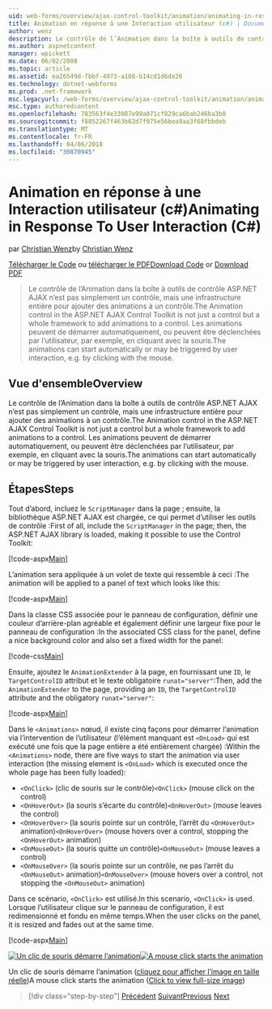 ```yaml
---
uid: web-forms/overview/ajax-control-toolkit/animation/animating-in-response-to-user-interaction-cs
title: Animation en réponse à une Interaction utilisateur (c#) | Documents Microsoft
author: wenz
description: Le contrôle de l’Animation dans la boîte à outils de contrôle ASP.NET AJAX n’est pas simplement un contrôle, mais une infrastructure entière pour ajouter des animations à un contrôle. Les animations peuvent étoile...
ms.author: aspnetcontent
manager: wpickett
ms.date: 06/02/2008
ms.topic: article
ms.assetid: ea26549d-fbbf-4973-a108-b14cd1d6de26
ms.technology: dotnet-webforms
ms.prod: .net-framework
msc.legacyurl: /web-forms/overview/ajax-control-toolkit/animation/animating-in-response-to-user-interaction-cs
msc.type: authoredcontent
ms.openlocfilehash: 783563f4e33087e99a071cf829ca6bab246ba3b0
ms.sourcegitcommit: f8852267f463b62d7f975e56bea9aa3f68fbbdeb
ms.translationtype: MT
ms.contentlocale: fr-FR
ms.lasthandoff: 04/06/2018
ms.locfileid: "30870945"
---
```

<a name="animating-in-response-to-user-interaction-c"></a><span data-ttu-id="0a316-104">Animation en réponse à une Interaction utilisateur (c#)</span><span class="sxs-lookup"><span data-stu-id="0a316-104">Animating in Response To User Interaction (C#)</span></span>
====================
<span data-ttu-id="0a316-105">par [Christian Wenz](https://github.com/wenz)</span><span class="sxs-lookup"><span data-stu-id="0a316-105">by [Christian Wenz](https://github.com/wenz)</span></span>

<span data-ttu-id="0a316-106">[Télécharger le Code](http://download.microsoft.com/download/f/9/a/f9a26acd-8df4-4484-8a18-199e4598f411/Animation6.cs.zip) ou [télécharger le PDF](http://download.microsoft.com/download/6/7/1/6718d452-ff89-4d3f-a90e-c74ec2d636a3/animation6CS.pdf)</span><span class="sxs-lookup"><span data-stu-id="0a316-106">[Download Code](http://download.microsoft.com/download/f/9/a/f9a26acd-8df4-4484-8a18-199e4598f411/Animation6.cs.zip) or [Download PDF](http://download.microsoft.com/download/6/7/1/6718d452-ff89-4d3f-a90e-c74ec2d636a3/animation6CS.pdf)</span></span>

> <span data-ttu-id="0a316-107">Le contrôle de l’Animation dans la boîte à outils de contrôle ASP.NET AJAX n’est pas simplement un contrôle, mais une infrastructure entière pour ajouter des animations à un contrôle.</span><span class="sxs-lookup"><span data-stu-id="0a316-107">The Animation control in the ASP.NET AJAX Control Toolkit is not just a control but a whole framework to add animations to a control.</span></span> <span data-ttu-id="0a316-108">Les animations peuvent de démarrer automatiquement, ou peuvent être déclenchées par l’utilisateur, par exemple, en cliquant avec la souris.</span><span class="sxs-lookup"><span data-stu-id="0a316-108">The animations can start automatically or may be triggered by user interaction, e.g. by clicking with the mouse.</span></span>


## <a name="overview"></a><span data-ttu-id="0a316-109">Vue d'ensemble</span><span class="sxs-lookup"><span data-stu-id="0a316-109">Overview</span></span>

<span data-ttu-id="0a316-110">Le contrôle de l’Animation dans la boîte à outils de contrôle ASP.NET AJAX n’est pas simplement un contrôle, mais une infrastructure entière pour ajouter des animations à un contrôle.</span><span class="sxs-lookup"><span data-stu-id="0a316-110">The Animation control in the ASP.NET AJAX Control Toolkit is not just a control but a whole framework to add animations to a control.</span></span> <span data-ttu-id="0a316-111">Les animations peuvent de démarrer automatiquement, ou peuvent être déclenchées par l’utilisateur, par exemple, en cliquant avec la souris.</span><span class="sxs-lookup"><span data-stu-id="0a316-111">The animations can start automatically or may be triggered by user interaction, e.g. by clicking with the mouse.</span></span>

## <a name="steps"></a><span data-ttu-id="0a316-112">Étapes</span><span class="sxs-lookup"><span data-stu-id="0a316-112">Steps</span></span>

<span data-ttu-id="0a316-113">Tout d’abord, incluez le `ScriptManager` dans la page ; ensuite, la bibliothèque ASP.NET AJAX est chargée, ce qui permet d’utiliser les outils de contrôle :</span><span class="sxs-lookup"><span data-stu-id="0a316-113">First of all, include the `ScriptManager` in the page; then, the ASP.NET AJAX library is loaded, making it possible to use the Control Toolkit:</span></span>

[!code-aspx[Main](animating-in-response-to-user-interaction-cs/samples/sample1.aspx)]

<span data-ttu-id="0a316-114">L’animation sera appliquée à un volet de texte qui ressemble à ceci :</span><span class="sxs-lookup"><span data-stu-id="0a316-114">The animation will be applied to a panel of text which looks like this:</span></span>

[!code-aspx[Main](animating-in-response-to-user-interaction-cs/samples/sample2.aspx)]

<span data-ttu-id="0a316-115">Dans la classe CSS associée pour le panneau de configuration, définir une couleur d’arrière-plan agréable et également définir une largeur fixe pour le panneau de configuration :</span><span class="sxs-lookup"><span data-stu-id="0a316-115">In the associated CSS class for the panel, define a nice background color and also set a fixed width for the panel:</span></span>

[!code-css[Main](animating-in-response-to-user-interaction-cs/samples/sample3.css)]

<span data-ttu-id="0a316-116">Ensuite, ajoutez le `AnimationExtender` à la page, en fournissant une `ID`, le `TargetControlID` attribut et le texte obligatoire `runat="server"`:</span><span class="sxs-lookup"><span data-stu-id="0a316-116">Then, add the `AnimationExtender` to the page, providing an `ID`, the `TargetControlID` attribute and the obligatory `runat="server"`:</span></span>

[!code-aspx[Main](animating-in-response-to-user-interaction-cs/samples/sample4.aspx)]

<span data-ttu-id="0a316-117">Dans le `<Animations>` nœud, il existe cinq façons pour démarrer l’animation via l’intervention de l’utilisateur (l’élément manquant est `<OnLoad>` qui est exécuté une fois que la page entière a été entièrement chargée) :</span><span class="sxs-lookup"><span data-stu-id="0a316-117">Within the `<Animations>` node, there are five ways to start the animation via user interaction (the missing element is `<OnLoad>` which is executed once the whole page has been fully loaded):</span></span>

- <span data-ttu-id="0a316-118">`<OnClick>` (clic de souris sur le contrôle)</span><span class="sxs-lookup"><span data-stu-id="0a316-118">`<OnClick>` (mouse click on the control)</span></span>
- <span data-ttu-id="0a316-119">`<OnHoverOut>` (la souris s’écarte du contrôle)</span><span class="sxs-lookup"><span data-stu-id="0a316-119">`<OnHoverOut>` (mouse leaves the control)</span></span>
- <span data-ttu-id="0a316-120">`<OnHoverOver>` (la souris pointe sur un contrôle, l’arrêt du `<OnHoverOut>` animation)</span><span class="sxs-lookup"><span data-stu-id="0a316-120">`<OnHoverOver>` (mouse hovers over a control, stopping the `<OnHoverOut>` animation)</span></span>
- <span data-ttu-id="0a316-121">`<OnMouseOut>` (la souris quitte un contrôle)</span><span class="sxs-lookup"><span data-stu-id="0a316-121">`<OnMouseOut>` (mouse leaves a control)</span></span>
- <span data-ttu-id="0a316-122">`<OnMouseOver>` (la souris pointe sur un contrôle, ne pas l’arrêt du `<OnMouseOut>` animation)</span><span class="sxs-lookup"><span data-stu-id="0a316-122">`<OnMouseOver>` (mouse hovers over a control, not stopping the `<OnMouseOut>` animation)</span></span>

<span data-ttu-id="0a316-123">Dans ce scénario, `<OnClick>` est utilisé.</span><span class="sxs-lookup"><span data-stu-id="0a316-123">In this scenario, `<OnClick>` is used.</span></span> <span data-ttu-id="0a316-124">Lorsque l’utilisateur clique sur le panneau de configuration, il est redimensionné et fondu en même temps.</span><span class="sxs-lookup"><span data-stu-id="0a316-124">When the user clicks on the panel, it is resized and fades out at the same time.</span></span>

[!code-aspx[Main](animating-in-response-to-user-interaction-cs/samples/sample5.aspx)]


<span data-ttu-id="0a316-125">[![Un clic de souris démarre l’animation](animating-in-response-to-user-interaction-cs/_static/image2.png)](animating-in-response-to-user-interaction-cs/_static/image1.png)</span><span class="sxs-lookup"><span data-stu-id="0a316-125">[![A mouse click starts the animation](animating-in-response-to-user-interaction-cs/_static/image2.png)](animating-in-response-to-user-interaction-cs/_static/image1.png)</span></span>

<span data-ttu-id="0a316-126">Un clic de souris démarre l’animation ([cliquez pour afficher l’image en taille réelle](animating-in-response-to-user-interaction-cs/_static/image3.png))</span><span class="sxs-lookup"><span data-stu-id="0a316-126">A mouse click starts the animation ([Click to view full-size image](animating-in-response-to-user-interaction-cs/_static/image3.png))</span></span>

> [!div class="step-by-step"]
> <span data-ttu-id="0a316-127">[Précédent](picking-one-animation-out-of-a-list-cs.md)
> [Suivant](disabling-actions-during-animation-cs.md)</span><span class="sxs-lookup"><span data-stu-id="0a316-127">[Previous](picking-one-animation-out-of-a-list-cs.md)
[Next](disabling-actions-during-animation-cs.md)</span></span>
